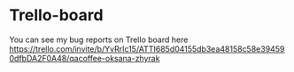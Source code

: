 # Trello-board
You can see my bug reports on Trello board here https://trello.com/invite/b/YvRrIc15/ATTI685d04155db3ea48158c58e394590dfbDA2F0A48/qacoffee-oksana-zhyrak
